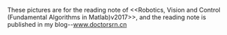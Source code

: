 These pictures are for the reading note of <<Robotics, Vision and Control (Fundamental Algorithms in Matlab)v2017>>, and the reading note is published in my blog--www.doctorsrn.cn
